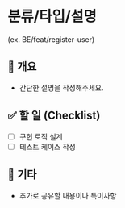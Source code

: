 # 분류/타입/설명
(ex. BE/feat/register-user)

## 📌 개요
- 간단한 설명을 작성해주세요.

## ✅ 할 일 (Checklist)
- [ ] 구현 로직 설계
- [ ] 테스트 케이스 작성

## 💬 기타
- 추가로 공유할 내용이나 특이사항
